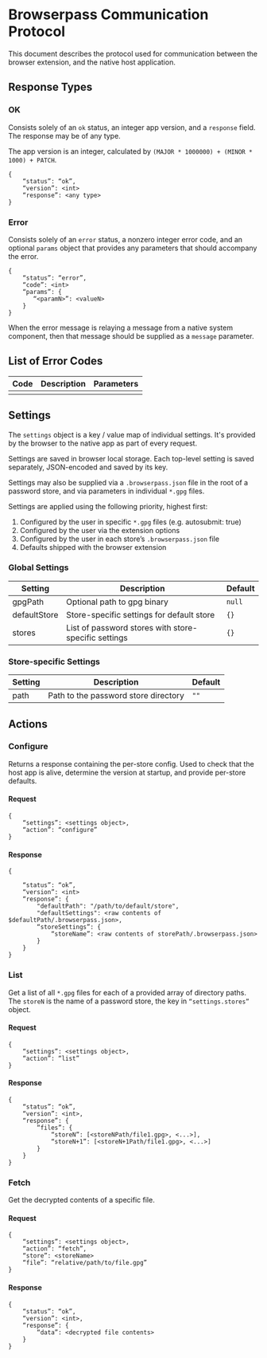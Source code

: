 # Browserpass Communication Protocol
This document describes the protocol used for communication between the browser extension,
and the native host application.

## Response Types

### OK

Consists solely of an `ok` status, an integer app version, and a `response` field. The response
may be of any type.

The app version is an integer, calculated by `(MAJOR * 1000000) + (MINOR * 1000) + PATCH`.

```
{
    “status”: “ok”,
    “version”: <int>
    “response”: <any type>
}
```

### Error

Consists solely of an `error` status, a nonzero integer error code, and an optional `params`
object that provides any parameters that should accompany the error.

```
{
    “status”: “error”,
    “code”: <int>
    “params”: {
       “<paramN>”: <valueN>
    }
}
```

When the error message is relaying a message from a native system component, then that message
should be supplied as a `message` parameter.

## List of Error Codes

| Code | Description | Parameters |
| ---- | ----------- | ---------- |
|      |             |            |

## Settings

The `settings` object is a key / value map of individual settings. It's provided by the
browser to the native app as part of every request.

Settings are saved in browser local storage. Each top-level setting is saved separately,
JSON-encoded and saved by its key.

Settings may also be supplied via a `.browserpass.json` file in the root of a password store,
and via parameters in individual `*.gpg` files.

Settings are applied using the following priority, highest first:

  1. Configured by the user in specific `*.gpg` files (e.g. autosubmit: true)
  2. Configured by the user via the extension options
  3. Configured by the user in each store’s `.browserpass.json` file
  4. Defaults shipped with the browser extension

### Global Settings

| Setting      | Description                                          | Default |
| ------------ | ---------------------------------------------------- | ------- |
| gpgPath      | Optional path to gpg binary                          | `null`  |
| defaultStore | Store-specific settings for default store            | `{}`    |
| stores       | List of password stores with store-specific settings | `{}`    |

### Store-specific Settings

| Setting      | Description                                          | Default |
| ------------ | ---------------------------------------------------- | ------- |
| path         | Path to the password store directory                 | `""`    |

## Actions

### Configure

Returns a response containing the per-store config. Used to check that the host app
is alive, determine the version at startup, and provide per-store defaults.

#### Request

```
{
    “settings”: <settings object>,
    “action”: “configure”
}
```

#### Response

```
{

    “status”: “ok”,
    “version”: <int>
    “response”: {
        "defaultPath": "/path/to/default/store",
        "defaultSettings": <raw contents of $defaultPath/.browserpass.json>,
        “storeSettings”: {
            “storeName”: <raw contents of storePath/.browserpass.json>
        }
    }
}
```

### List

Get a list of all `*.gpg` files for each of a provided array of directory paths. The `storeN`
is the name of a password store, the key in `“settings.stores”` object.

#### Request

```
{
    “settings”: <settings object>,
    “action”: “list”
}
```

#### Response

```
{
    “status”: “ok”,
    “version”: <int>,
    “response”: {
        “files”: {
            “storeN”: [<storeNPath/file1.gpg>, <...>],
            “storeN+1”: [<storeN+1Path/file1.gpg>, <...>]
        }
    }
}
```

### Fetch

Get the decrypted contents of a specific file.

#### Request

```
{
    “settings”: <settings object>,
    “action”: “fetch”,
    “store”: <storeName>
    “file”: “relative/path/to/file.gpg”
}
```

#### Response

```
{
    “status”: “ok”,
    “version”: <int>,
    “response”: {
        “data”: <decrypted file contents>
    }
}
```
